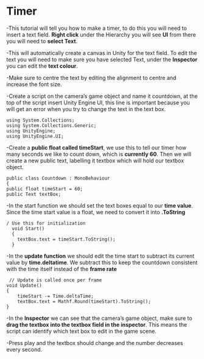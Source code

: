 # Timer 

-This tutorial will tell you how to make a timer, to do this you will need to insert a text field. **Right click** under the Hierarchy you will see **UI** from there you will  need to **select Text**. 

-This will automatically create a canvas in Unity for the text field. To edit the text you will need to make sure you have selected Text, under the **Inspector** you can edit the **text colour**. 

-Make sure to centre the text by editing the alignment to centre and increase the font size. 

-Create a script on the camera’s game object and name it countdown,  at the top of the script insert Unity Engine UI, this line is important because you will get an error when you try to change the text in the text box. 

    using System.Collections;
    using System.Collections.Generic;
    using UnityEngine;
    using UnityEngine.UI;


-Create a **public float called timeStart**, we use this to tell our timer how many seconds we like to count down, which is **currently 60**. 
Then we will create a new public text, labelling it  textbox which will hold our textbox object.


    public class Countdown : MonoBehaviour
    {
   	public float timeStart = 60;
    public Text textBox;
    

-In the start function we should set the text boxes equal to our **time value**. Since the time start value is a float, we need to convert it into **.ToString**

    / Use this for initialization
	  void Start()
	  {
		textBox.text = timeStart.ToString();
	  }

-In the **update function** we should edit the time start to subtract its current value by **time.deltatime**. We subtract this to keep the countdown consistent with the time itself instead of the **frame rate**
 
     // Update is called once per frame
   	void Update()
   	{
		timeStart -= Time.deltaTime;
		textBox.text = Mathf.Round(timeStart).ToString();
   	}

 
-In the **Inspector** we can see that the camera’s game object, make sure to **drag the textbox into the textbox field in the inspector**. This means the script can identify which text box to edit in the game scene. 

-Press play and the textbox should change and the number decreases every second. 
